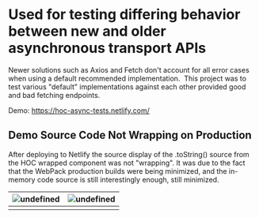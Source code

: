# Used for testing differing behavior between new and older asynchronous transport APIs

Newer solutions such as Axios and Fetch don't account for all error cases when using a default recommended implementation. 
This project was to test various "default" implementations against each other provided good and bad fetching endpoints.

Demo: https://hoc-async-tests.netlify.com/

## Demo Source Code Not Wrapping on Production
After deploying to Netlify the source display of the .toString() source from the HOC wrapped component was not "wrapping".
It was due to the fact that the WebPack production builds were being minimized, and the in-memory code source is still interestingly enough, still minimized.

|![undefined](https://cdn.buttercms.com/Owz6SYtTUmBMeodeT47V)  | ![undefined](https://cdn.buttercms.com/mK31fNdPScC6ekkw28M8) |
|--|--|
|  |  |
